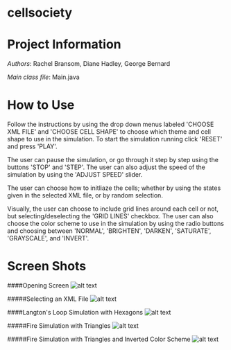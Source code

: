 # cellsociety 

Project Information
======

*Authors*: Rachel Bransom, Diane Hadley, George Bernard

*Main class file*: Main.java

How to Use
======
Follow the instructions by using the drop down menus labeled 'CHOOSE XML FILE' and 'CHOOSE CELL SHAPE' to choose which theme and cell shape to use in the simulation. To start the simulation running click 'RESET' and press 'PLAY'.

The user can pause the simulation, or go through it step by step using the buttons 'STOP' and 'STEP'. The user can also adjust the speed of the simulation by using the 'ADJUST SPEED' slider.

The user can choose how to initliaze the cells; whether by using the states given in the selected XML file, or by random selection.

Visually, the user can choose to include grid lines around each cell or not, but selecting/deselecting the 'GRID LINES' checkbox. The user can also choose the color scheme to use in the simulation by using the radio buttons and choosing between 'NORMAL', 'BRIGHTEN', 'DARKEN', 'SATURATE', 'GRAYSCALE', and 'INVERT'.

Screen Shots
========

####Opening Screen
![alt text](https://cloud.githubusercontent.com/assets/15707795/19357674/a401de4e-9140-11e6-968a-f9ee7cccf8e0.png)

#####Selecting an XML File
![alt text](https://cloud.githubusercontent.com/assets/15707795/19357675/a53e1ef8-9140-11e6-953a-4322717f75fa.png)

####Langton's Loop Simulation with Hexagons
![alt text](https://cloud.githubusercontent.com/assets/15707795/19357677/a6ae4f88-9140-11e6-8572-dffa1397b9f0.png)

#####Fire Simulation with Triangles
![alt text](https://cloud.githubusercontent.com/assets/15707795/19357680/a7fbb222-9140-11e6-8453-4d08be861e3a.png)

#####Fire Simulation with Triangles and Inverted Color Scheme
![alt text](https://cloud.githubusercontent.com/assets/15707795/19357682/a91e543e-9140-11e6-9df8-dc57ab5f2dfe.png)
